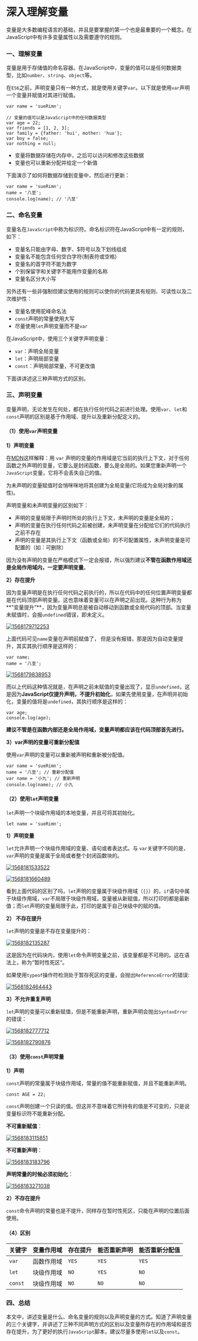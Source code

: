 # 深入理解变量

变量是大多数编程语言的基础，并且是要掌握的第一个也是最重要的一个概念。在JavaScript中有许多变量属性以及需要遵守的规则。

### 一、理解变量

变量是用于存储值的命名容器。在JavaScript中，变量的值可以是任何数据类型，比如`number`、`string`、`object`等。

在`ES6`之前，声明变量只有一种方式，就是使用关键字`var`。以下就是使用`var`声明一个变量并赋值对其进行赋值。

```text
var name = 'sueRimn';

// 变量的值可以是JavaScript中的任何数据类型
var age = 22; 
var friends = [1, 2, 3]; 
var family = {father: 'hui', mother: 'hua'};
var boy = false;
var nothing = null;
```

* 变量将数据存储在内存中，之后可以访问和修改这些数据
* 变量也可以重新分配并给定一个新值

下面演示了如何将数据存储到变量中，然后进行更新：

```text
var name = 'sueRimn';
name = '八至';
console.log(name); // '八至'
```

### 二、命名变量

变量名在`JavaScript`中称为标识符。命名标识符在JavaScript中有一定的规则，如下：

* 变量名只能由字母、数字、$符号以及下划线组成
* 变量名不能包含任何空白字符\(制表符或空格\)
* 变量名的首字符不能为数字
* 个别保留字和关键字不能用作变量的名称
* 变量名区分大小写

另外还有一些非强制但建议使用的规则可以使你的代码更具有规则、可读性以及二次维护性：

* 变量名使用驼峰命名法
* `const`声明的常量使用大写
* 尽量使用`let`声明变量而不是`var`

在JavaScript中，使用三个关键字声明变量：

* `var`：声明全局变量
* `let`：声明局部变量
* `const`：声明局部常量，不可更改值

下面讲讲述这三种声明方式的区别。

### 三、声明变量

变量声明，无论发生在何处，都在执行任何代码之前进行处理。使用`var`、`let`和`const`声明的区别是基于作用域、提升以及重新分配定义的。

#### （1）使用`var`声明变量

**1）声明变量**

在[MDN](https://developer.mozilla.org/zh-CN/docs/Web/JavaScript/Reference/Statements/var)这样解释：用 `var` 声明的变量的作用域是它当前的执行上下文，对于任何函数之外声明的变量，它要么是封闭函数，要么是全局的。如果您重新声明一个`JavaScript`变量，它将不会丢失自己的值。

为未声明的变量赋值时会悄咪咪地将其创建为全局变量\(它将成为全局对象的属性\)。

声明变量和未声明变量的区别如下：

* 声明的变量局限于声明时所处的执行上下文，未声明的变量是全局的；
* 声明的变量在执行任何代码之前被创建，未声明变量在分配给它们的代码执行之前不存在
* 声明的变量是其执行上下文（函数或全局）的不可配置属性，未声明变量是可配置的（如：可删除）

因为没有声明的变量在严格模式下一定会报错，所以强烈建议**不管在函数作用域还是全局作用域内，一定要声明变量**。

**2）存在提升**

因为变量声明是在执行任何代码之前执行的，所以在代码中的任何位置声明变量都是在代码顶部声明变量。这也意味着变量可以在声明之前出现。这种行为称为\*\*”变量提升”\*\*，因为变量声明总是被自动移动到函数或全局代码的顶部。当变量未赋值时，会报`undefined`错误，即未定义。

[![1568179712253](https://camo.githubusercontent.com/6b2bb18821f34596f222c4294cc35ca108e3a146/68747470733a2f2f7365676d656e746661756c742e636f6d2f696d672f62566278414644)](https://camo.githubusercontent.com/6b2bb18821f34596f222c4294cc35ca108e3a146/68747470733a2f2f7365676d656e746661756c742e636f6d2f696d672f62566278414644)

上面代码可见`name`变量在声明前赋值了， 但是没有报错，那是因为自动变量提升，其实其执行顺序是这样的：

```text
var name;
name = '八至';
```

[![1568179838953](https://camo.githubusercontent.com/8fd6e4eeffb9871c6151d130601f3e8b2ed6ff3a/68747470733a2f2f7365676d656e746661756c742e636f6d2f696d672f6256627841464c)](https://camo.githubusercontent.com/8fd6e4eeffb9871c6151d130601f3e8b2ed6ff3a/68747470733a2f2f7365676d656e746661756c742e636f6d2f696d672f6256627841464c)

而以上代码这种情况就是，在声明之前未赋值的变量出现了，显示`undefined`，这是因为**JavaScript仅提升声明，不提升初始化**，如果先使用变量，在声明并初始化，变量的值将是`undefined`，其执行顺序是这样的：

```text
var age;
console.log(age); 
```

**建议不管是在函数内部还是全局作用域，变量声明都应该在代码顶部首先进行。**

**3）var声明的变量可重新分配值**

使用`var`声明的变量可以重新被声明和重新被分配值。

```text
var name = 'sueRimn';
name = '八至'; // 重新分配值
var name = '小九'; // 重新声明
console.log(name); // 小九
```

#### （2）使用`let`声明变量

`let`声明一个块级作用域的本地变量，并且可将其初始化。

```text
let name = 'sueRimn';
```

**1）声明变量**

`let`允许声明一个块级作用域的变量、语句或者表达式。与 `var`关键字不同的是， `var`声明的变量是属于全局或者整个封闭函数块的。

[![1568181533522](https://camo.githubusercontent.com/01ed797dbdd7a778bce168b7db207bef9ebff12d/68747470733a2f2f7365676d656e746661756c742e636f6d2f696d672f62566278414651)](https://camo.githubusercontent.com/01ed797dbdd7a778bce168b7db207bef9ebff12d/68747470733a2f2f7365676d656e746661756c742e636f6d2f696d672f62566278414651)

[![1568181660489](https://camo.githubusercontent.com/f930c814f7217f2ccb959f7c3ed401e97e103481/68747470733a2f2f7365676d656e746661756c742e636f6d2f696d672f62566278414659)](https://camo.githubusercontent.com/f930c814f7217f2ccb959f7c3ed401e97e103481/68747470733a2f2f7365676d656e746661756c742e636f6d2f696d672f62566278414659)

看到上面代码的区别了吗，`let`声明的变量属于块级作用域（`{}`）的，`if`语句中属于块级作用域，`var`不局限于块级作用域，变量被从新赋值，所以打印的都是最新值；而`let`声明的变量局限于此，打印的是属于自己块级中的赋的值。

**2） 不存在提升**

`let`声明的变量是不存在变量提升的：

[![1568182135287](https://camo.githubusercontent.com/6070863c0d01b801bbb36db641b503b58d09c28a/68747470733a2f2f7365676d656e746661756c742e636f6d2f696d672f62566278414633)](https://camo.githubusercontent.com/6070863c0d01b801bbb36db641b503b58d09c28a/68747470733a2f2f7365676d656e746661756c742e636f6d2f696d672f62566278414633)

这是因为在代码块内，使用`let`命令声明变量之前，该变量都是不可用的。这在语法上，称为“暂时性死区“。

如果使用`typeof`操作符检测处于暂存死区的变量，会抛出`ReferenceError`的错误:

[![1568182464443](https://camo.githubusercontent.com/74ac2518f3db03c77d115a9fb95946dfab074977/68747470733a2f2f7365676d656e746661756c742e636f6d2f696d672f62566278414764)](https://camo.githubusercontent.com/74ac2518f3db03c77d115a9fb95946dfab074977/68747470733a2f2f7365676d656e746661756c742e636f6d2f696d672f62566278414764)

**3）不允许重复声明**

`let`声明的变量可以重新赋值，但是不能重新声明，重新声明会抛出`SyntaxError`的错误：

[![1568182777712](https://camo.githubusercontent.com/0b4c0010a52513d05272c53834d92db1131e2afd/68747470733a2f2f7365676d656e746661756c742e636f6d2f696d672f62566278414769)](https://camo.githubusercontent.com/0b4c0010a52513d05272c53834d92db1131e2afd/68747470733a2f2f7365676d656e746661756c742e636f6d2f696d672f62566278414769)

[![1568182790876](https://camo.githubusercontent.com/f3e246836aa70bb4ff6f5b3e5a52cef4ab9f5f51/68747470733a2f2f7365676d656e746661756c742e636f6d2f696d672f6256627841476c)](https://camo.githubusercontent.com/f3e246836aa70bb4ff6f5b3e5a52cef4ab9f5f51/68747470733a2f2f7365676d656e746661756c742e636f6d2f696d672f6256627841476c)

#### （3）使用`const`声明常量

**1）声明**

`const`声明的常量属于块级作用域，常量的值不能重新赋值，并且不能重新声明。

```text
const AGE = 22;
```

`const`声明创建一个只读的值。但这并不意味着它所持有的值是不可变的，只是说变量标识符不能重新分配。

**不可重新赋值**：

[![1568183115851](https://camo.githubusercontent.com/55c6412b949fb06e05eae202544050a1d25dc186/68747470733a2f2f7365676d656e746661756c742e636f6d2f696d672f62566278414774)](https://camo.githubusercontent.com/55c6412b949fb06e05eae202544050a1d25dc186/68747470733a2f2f7365676d656e746661756c742e636f6d2f696d672f62566278414774)

**不可重新声明**：

[![1568183183796](https://camo.githubusercontent.com/22d7283d8b816fdaa94f1fb0ea485171e8540c2a/68747470733a2f2f7365676d656e746661756c742e636f6d2f696d672f62566278414776)](https://camo.githubusercontent.com/22d7283d8b816fdaa94f1fb0ea485171e8540c2a/68747470733a2f2f7365676d656e746661756c742e636f6d2f696d672f62566278414776)

**声明常量的时候必须初始化**：

[![1568183271038](https://camo.githubusercontent.com/77516edcb0cbc8f12bc6dc7cd9699d6fa5fcfa33/68747470733a2f2f7365676d656e746661756c742e636f6d2f696d672f62566278414778)](https://camo.githubusercontent.com/77516edcb0cbc8f12bc6dc7cd9699d6fa5fcfa33/68747470733a2f2f7365676d656e746661756c742e636f6d2f696d672f62566278414778)

**2）不存在提升**

`const`命令声明的常量也是不提升，同样存在暂时性死区，只能在声明的位置后面使用。

#### （4）区别

| 关键字 | 变量作用域 | 存在提升 | 能否重新声明 | 能否重新分配值 |
| :--- | :--- | :--- | :--- | :--- |
| `var` | 函数作用域 | `YES` | `YES` | `YES` |
| `let` | 块级作用域 | `NO` | `YES` | `NO` |
| `const` | 块级作用域 | `NO` | `NO` | `NO` |

### 四、总结

本文中，讲述变量是什么、命名变量的规则以及声明变量的方式。知道了声明变量的三个关键字，并讲述了三种不同声明方式的区别以及变量所存在的作用域和是否存在提升，为了更好的执行`JavaScript`脚本，建议尽量多使用`let`以及`const`。

